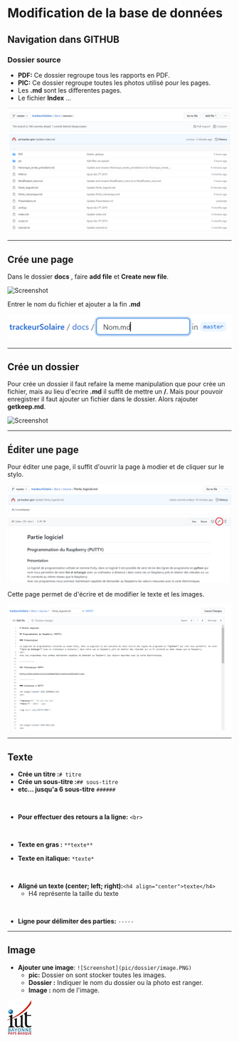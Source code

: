 # Modification de la base de données

## Navigation dans GITHUB

### Dossier source

  * **PDF:** Ce dossier regroupe tous les rapports en PDF.
  * **PIC:** Ce dossier regroupe toutes les photos utilisé pour les pages. 
  * Les **.md** sont les differentes pages.
  * Le fichier **Index** ...

![Screenshot](pic/Modification_tuto/Dossier_source.PNG)

---------

## Crée une page 

Dans le dossier **docs** , faire **add file** et **Create new file**. 

![Screenshot](pic/Modification_tuto/Crée_page.PNG)


Entrer le nom du fichier et ajouter a la fin **.md**

![Screenshot](pic/Modification_tuto/nom_page.PNG)

---------

## Crée un dossier 

Pour crée un dossier il faut refaire la meme manipulation que pour crée un fichier, mais au lieu d'ecrire **.md** il suffit de mettre un **/**. 
Mais pour pouvoir enregistrer il faut ajouter un fichier dans le dossier. 
Alors rajouter **getkeep.md**.

![Screenshot](pic/Modification_tuto/crée_dossier.PNG)

---------

## Éditer une page

Pour éditer une page, il suffit d'ouvrir la page à modier et de cliquer sur le stylo.


![Screenshot](pic/Modification_tuto/editer_page.PNG)

Cette page permet de d'écrire et de modifier le texte et les images.

![Screenshot](pic/Modification_tuto/Page.PNG)

---------

## Texte

* **Crée un titre :**``# titre``
* **Crée un sous-titre :**``## sous-titre``
* **etc... jusqu'a 6 sous-titre** ``######``
 
<br>
 
* **Pour effectuer des retours a la ligne:**  ``<br>``

<br>

* **Texte en gras :** ``**texte**``

* **Texte en italique:** ``*texte*``

<br>

* **Aligné un texte (center; left; right):**``<h4 align="center">texte</h4>``
  * H4 représente la taille du texte
 
<br>
 
* **Ligne pour délimiter des parties:** ``-----``

---------

## Image

* **Ajouter une image**: ``![Screenshot](pic/dossier/image.PNG)``
   * **pic:** Dossier on sont stocker toutes les images.
   * **Dossier :** Indiquer le nom du dossier ou la photo est ranger. 
   * **Image :** nom de l'image.


![Screenshot](pic/logo_iut.png)
 
